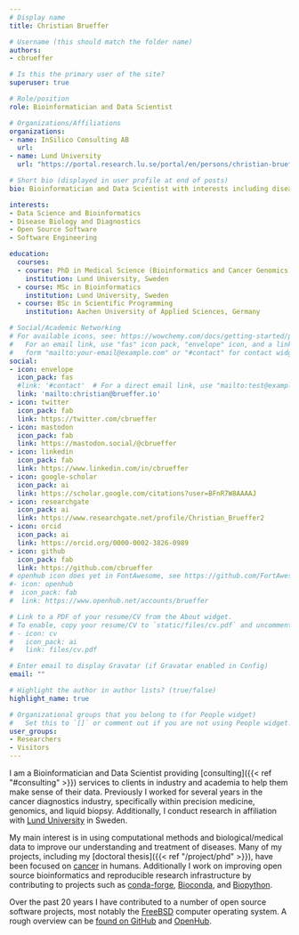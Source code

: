 ```yaml
---
# Display name
title: Christian Brueffer

# Username (this should match the folder name)
authors:
- cbrueffer

# Is this the primary user of the site?
superuser: true

# Role/position
role: Bioinformatician and Data Scientist

# Organizations/Affiliations
organizations:
- name: InSilico Consulting AB
  url:
- name: Lund University
  url: "https://portal.research.lu.se/portal/en/persons/christian-brueffer"

# Short bio (displayed in user profile at end of posts)
bio: Bioinformatician and Data Scientist with interests including disease biology and diagnostics, particularly in cancer, and open source bioinformatics.

interests:
- Data Science and Bioinformatics
- Disease Biology and Diagnostics
- Open Source Software
- Software Engineering

education:
  courses:
  - course: PhD in Medical Science (Bioinformatics and Cancer Genomics)
    institution: Lund University, Sweden
  - course: MSc in Bioinformatics
    institution: Lund University, Sweden
  - course: BSc in Scientific Programming
    institution: Aachen University of Applied Sciences, Germany

# Social/Academic Networking
# For available icons, see: https://wowchemy.com/docs/getting-started/page-builder/#icons
#   For an email link, use "fas" icon pack, "envelope" icon, and a link in the
#   form "mailto:your-email@example.com" or "#contact" for contact widget.
social:
- icon: envelope
  icon_pack: fas
  #link: '#contact'  # For a direct email link, use "mailto:test@example.org".
  link: 'mailto:christian@brueffer.io'
- icon: twitter
  icon_pack: fab
  link: https://twitter.com/cbrueffer
- icon: mastodon
  icon_pack: fab
  link: https://mastodon.social/@cbrueffer
- icon: linkedin
  icon_pack: fab
  link: https://www.linkedin.com/in/cbrueffer
- icon: google-scholar
  icon_pack: ai
  link: https://scholar.google.com/citations?user=BFnR7W8AAAAJ
- icon: researchgate
  icon_pack: ai
  link: https://www.researchgate.net/profile/Christian_Brueffer2
- icon: orcid
  icon_pack: ai
  link: https://orcid.org/0000-0002-3826-0989
- icon: github
  icon_pack: fab
  link: https://github.com/cbrueffer
# openhub icon does yet in FontAwesome, see https://github.com/FortAwesome/Font-Awesome/issues/8347
#- icon: openhub
#  icon_pack: fab
#  link: https://www.openhub.net/accounts/brueffer

# Link to a PDF of your resume/CV from the About widget.
# To enable, copy your resume/CV to `static/files/cv.pdf` and uncomment the lines below.
# - icon: cv
#   icon_pack: ai
#   link: files/cv.pdf

# Enter email to display Gravatar (if Gravatar enabled in Config)
email: ""

# Highlight the author in author lists? (true/false)
highlight_name: true

# Organizational groups that you belong to (for People widget)
#   Set this to `[]` or comment out if you are not using People widget.
user_groups:
- Researchers
- Visitors
---
```


I am a Bioinformatician and Data Scientist providing [consulting]({{< ref "#consulting" >}}) services to clients in industry and academia to help them make sense of their data.
Previously I worked for several years in the cancer diagnostics industry, specifically within precision medicine, genomics, and liquid biopsy.
Additionally, I conduct research in affiliation with [Lund University](https://portal.research.lu.se/portal/en/persons/christian-brueffer) in Sweden.

My main interest is in using computational methods and biological/medical data to improve our understanding and treatment of diseases.
Many of my projects, including my [doctoral thesis]({{< ref "/project/phd" >}}), have been focused on [cancer](tag/cancer) in humans.
Additionally I work on improving open source bioinformatics and reproducible research infrastructure
by contributing to projects such as [conda-forge](https://conda-forge.org/), [Bioconda](https://bioconda.github.io/), and [Biopython](https://biopython.org/).

Over the past 20 years I have contributed to a number of open source software projects, most notably the [FreeBSD](https://www.freebsd.org/) computer operating system.
A rough overview can be [found on GitHub](https://github.com/cbrueffer) and [OpenHub](https://www.openhub.net/accounts/brueffer).
